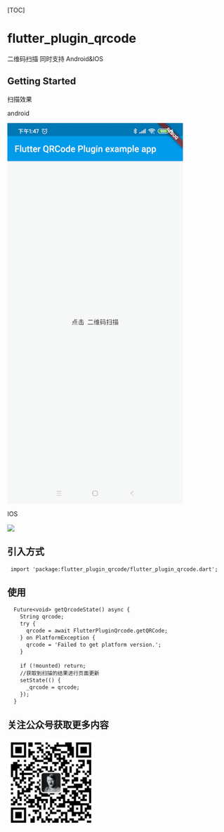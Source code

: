 [TOC]

# flutter_plugin_qrcode

二维码扫描  同时支持 Android&IOS 


## Getting Started

扫描效果 

android 

<img src=".README_images/android.gif" width="400"  align=center />

IOS 
 
<img src=".README_images/ios.gif" width="400"  align=center />

 
## 引入方式
 
     
     import 'package:flutter_plugin_qrcode/flutter_plugin_qrcode.dart';
     
## 使用 


      Future<void> getQrcodeState() async {
        String qrcode;
        try {
          qrcode = await FlutterPluginQrcode.getQRCode;
        } on PlatformException {
          qrcode = 'Failed to get platform version.';
        }
    
        if (!mounted) return;
        //获取到扫描的结果进行页面更新
        setState(() {
          _qrcode = qrcode;
        });
      }

 
 
##  关注公众号获取更多内容



<img src=".README_images/a1d43655.png" width="200" hegiht="313" align=center />

